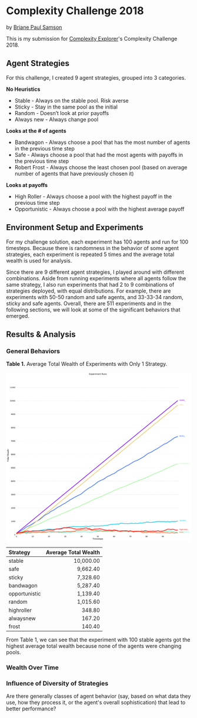 # Complexity Challenge 2018
by [Briane Paul Samson](https://brianesamson.com)

This is my submission for [Complexity Explorer](https://www.complexityexplorer.org/)'s Complexity Challenge 2018.

## Agent Strategies
For this challenge, I created 9 agent strategies, grouped into 3 categories. 

**No Heuristics**
- Stable - Always on the stable pool. Risk averse
- Sticky - Stay in the same pool as the initial
- Random - Doesn’t look at prior payoffs
- Always new - Always change pool

**Looks at the # of agents**
- Bandwagon - Always choose a pool that has the most number of agents in the previous time step
- Safe - Always choose a pool that had the most agents with payoffs in the previous time step
- Robert Frost - Always choose the least chosen pool (based on average number of agents that have previously chosen it)

**Looks at payoffs**
- High Roller - Always choose a pool with the highest payoff in the previous time step
- Opportunistic - Always choose a pool with the highest average payoff

## Environment Setup and Experiments
For my challenge solution, each experiment has 100 agents and run for 100 timesteps. Because there is randomness in the behavior of some agent strategies, each experiment is repeated 5 times and the average total wealth is used for analysis.

Since there are 9 different agent strategies, I played around with different combinations. Aside from running experiments where all agents follow the same strategy, I also run experiments that had 2 to 9 combinations of strategies deployed, with equal distributions. For example, there are experiments with 50-50 random and safe agents, and 33-33-34 random, sticky and safe agents. Overall, there are 511 experiments and in the following sections, we will look at some of the significant behaviors that emerged.

## Results & Analysis

### General Behaviors

**Table 1.** Average Total Wealth of Experiments with Only 1 Strategy.

![alt text][1combi]

| Strategy      | Average Total Wealth |
| :------------ | -------------------: |
| stable        |            10,000.00 |
| safe          |             9,662.40 |
| sticky        |             7,328.60 | 
| bandwagon     |             5,287.40 | 
| opportunistic |             1,139.40 |
| random        |             1,015.60 |
| highroller    |               348.80 |
| alwaysnew     |               167.20 |
| frost         |               140.40 |

From Table 1, we can see that the experiment with 100 stable agents got the highest average total wealth because none of the agents were changing pools. 

### Wealth Over Time


### Influence of Diversity of Strategies

Are there generally classes of agent behavior (say, based on what data they use, how they process it, or the agent's overall sophistication) that lead to better performance?

[1combi]: /outputs/total_wealth_1-combi.png "Figure 1"